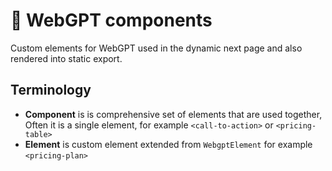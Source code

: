 # 🍱 WebGPT components

Custom elements for WebGPT used in the dynamic next page and also rendered into static export.

## Terminology

-   **Component** is is comprehensive set of elements that are used together, Often it is a single element, for example `<call-to-action>` or `<pricing-table>`
-   **Element** is custom element extended from `WebgptElement` for example `<pricing-plan>`
